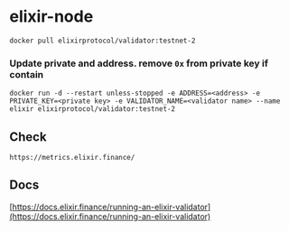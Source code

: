 # elixir-node

    docker pull elixirprotocol/validator:testnet-2
### Update private and address. remove `0x` from private key if contain

    
    docker run -d --restart unless-stopped -e ADDRESS=<address> -e PRIVATE_KEY=<private key> -e VALIDATOR_NAME=<validator name> --name elixir elixirprotocol/validator:testnet-2
## Check 
    https://metrics.elixir.finance/

## Docs
[https://docs.elixir.finance/running-an-elixir-validator](https://docs.elixir.finance/running-an-elixir-validator)
